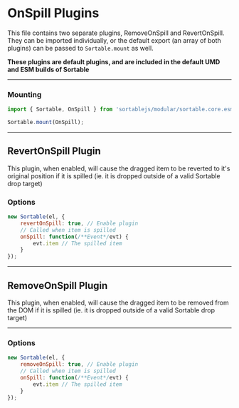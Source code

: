 # OnSpill Plugins
This file contains two separate plugins, RemoveOnSpill and RevertOnSpill. They can be imported individually, or the default export (an array of both plugins) can be passed to `Sortable.mount` as well.

**These plugins are default plugins, and are included in the default UMD and ESM builds of Sortable**


---


### Mounting
```js
import { Sortable, OnSpill } from 'sortablejs/modular/sortable.core.esm';

Sortable.mount(OnSpill);
```


---


## RevertOnSpill Plugin
This plugin, when enabled, will cause the dragged item to be reverted to it's original position if it is spilled (ie. it is dropped outside of a valid Sortable drop target)




### Options

```js
new Sortable(el, {
	revertOnSpill: true, // Enable plugin
	// Called when item is spilled
	onSpill: function(/**Event*/evt) {
		evt.item // The spilled item
	}
});
```


---


## RemoveOnSpill Plugin
This plugin, when enabled, will cause the dragged item to be removed from the DOM if it is spilled (ie. it is dropped outside of a valid Sortable drop target)


---


### Options

```js
new Sortable(el, {
	removeOnSpill: true, // Enable plugin
	// Called when item is spilled
	onSpill: function(/**Event*/evt) {
		evt.item // The spilled item
	}
});
```
